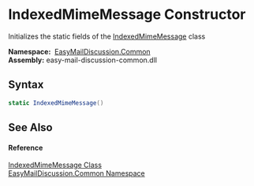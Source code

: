 IndexedMimeMessage Constructor
==============================
Initializes the static fields of the [IndexedMimeMessage][1] class

  **Namespace:**  [EasyMailDiscussion.Common][2]  
  **Assembly:** easy-mail-discussion-common.dll

Syntax
------

```csharp
static IndexedMimeMessage()
```


See Also
--------

#### Reference
[IndexedMimeMessage Class][1]  
[EasyMailDiscussion.Common Namespace][2]  

[1]: README.md
[2]: ../README.md
